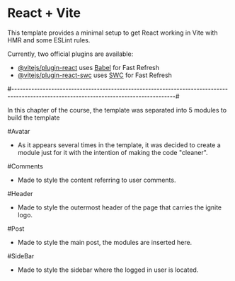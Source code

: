 # React + Vite

This template provides a minimal setup to get React working in Vite with HMR and some ESLint rules.

Currently, two official plugins are available:

- [@vitejs/plugin-react](https://github.com/vitejs/vite-plugin-react/blob/main/packages/plugin-react/README.md) uses [Babel](https://babeljs.io/) for Fast Refresh
- [@vitejs/plugin-react-swc](https://github.com/vitejs/vite-plugin-react-swc) uses [SWC](https://swc.rs/) for Fast Refresh

#---------------------------------------------------------------------------------------------------------------------------------------#

In this chapter of the course, the template was separated into 5 modules to build the template

#Avatar

 - As it appears several times in the template, it was decided to create a module just for it with the intention of making the code "cleaner".

#Comments

 - Made to style the content referring to user comments.

#Header

 - Made to style the outermost header of the page that carries the ignite logo.

#Post

 - Made to style the main post, the <Comment/> modules are inserted here.

#SideBar

 - Made to style the sidebar where the logged in user is located.

